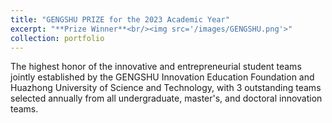 ```yaml
---
title: "GENGSHU PRIZE for the 2023 Academic Year"
excerpt: "**Prize Winner**<br/><img src='/images/GENGSHU.png'>"
collection: portfolio
---
```


The highest honor of the innovative and entrepreneurial student teams jointly established by the GENGSHU Innovation Education Foundation and Huazhong University of Science and Technology, with 3 outstanding teams selected annually from all undergraduate, master's, and doctoral innovation teams.
